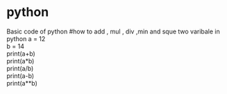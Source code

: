 # python
Basic code of python
#how to add , mul , div ,min and sque two varibale in python
a = 12 
</br>
b = 14
</br>
print(a+b)
</br>
print(a*b)
</br>
print(a/b)
</br>
print(a-b)
</br>
print(a**b)
